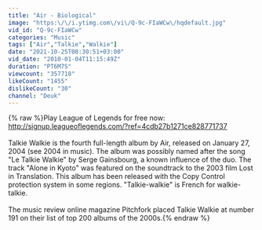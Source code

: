 ```yaml
---
title: "Air - Biological"
image: "https:\/\/i.ytimg.com\/vi\/Q-9c-FIaWCw\/hqdefault.jpg"
vid_id: "Q-9c-FIaWCw"
categories: "Music"
tags: ["Air","Talkie","Walkie"]
date: "2021-10-25T08:30:51+03:00"
vid_date: "2010-01-04T11:15:49Z"
duration: "PT6M7S"
viewcount: "357718"
likeCount: "1455"
dislikeCount: "30"
channel: "Deuk"
---
```

{% raw %}Play League of Legends for free now:<br /><a rel="nofollow" target="blank" href="http://signup.leagueoflegends.com/?ref=4cdb27b1271ce828771737">http://signup.leagueoflegends.com/?ref=4cdb27b1271ce828771737</a><br /><br />Talkie Walkie is the fourth full-length album by Air, released on January 27, 2004 (see 2004 in music). The album was possibly named after the song &quot;Le Talkie Walkie&quot; by Serge Gainsbourg, a known influence of the duo. The track &quot;Alone in Kyoto&quot; was featured on the soundtrack to the 2003 film Lost in Translation. This album has been released with the Copy Control protection system in some regions. &quot;Talkie-walkie&quot; is French for walkie-talkie.<br /><br />The music review online magazine Pitchfork placed Talkie Walkie at number 191 on their list of top 200 albums of the 2000s.{% endraw %}
